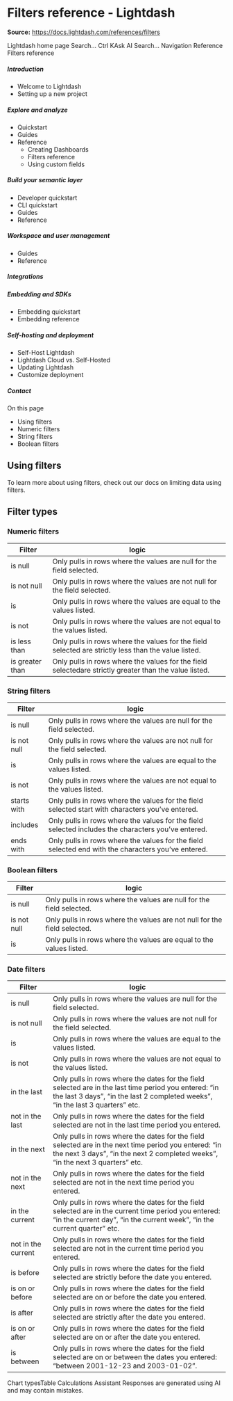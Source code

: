 # Filters reference - Lightdash

**Source:** https://docs.lightdash.com/references/filters

Lightdash home page
Search...
Ctrl KAsk AI
Search...
Navigation
Reference
Filters reference
##### Introduction
  * Welcome to Lightdash
  * Setting up a new project


##### Explore and analyze
  * Quickstart
  * Guides
  * Reference
    * Creating Dashboards
    * Filters reference
    * Using custom fields


##### Build your semantic layer
  * Developer quickstart
  * CLI quickstart
  * Guides
  * Reference


##### Workspace and user management
  * Guides
  * Reference


##### Integrations


##### Embedding and SDKs
  * Embedding quickstart
  * Embedding reference


##### Self-hosting and deployment
  * Self-Host Lightdash
  * Lightdash Cloud vs. Self-Hosted
  * Updating Lightdash
  * Customize deployment


##### Contact


On this page
  * Using filters
  * Numeric filters
  * String filters
  * Boolean filters


##  Using filters
To learn more about using filters, check out our docs on limiting data using filters.
##  Filter types
###  Numeric filters
Filter | logic  
---|---  
is null | Only pulls in rows where the values are null for the field selected.  
is not null | Only pulls in rows where the values are not null for the field selected.  
is | Only pulls in rows where the values are equal to the values listed.  
is not | Only pulls in rows where the values are not equal to the values listed.  
is less than | Only pulls in rows where the values for the field selected are strictly less than the value listed.  
is greater than | Only pulls in rows where the values for the field selectedare strictly greater than the value listed.  
###  String filters
Filter | logic  
---|---  
is null | Only pulls in rows where the values are null for the field selected.  
is not null | Only pulls in rows where the values are not null for the field selected.  
is | Only pulls in rows where the values are equal to the values listed.  
is not | Only pulls in rows where the values are not equal to the values listed.  
starts with | Only pulls in rows where the values for the field selected start with characters you’ve entered.  
includes | Only pulls in rows where the values for the field selected includes the characters you’ve entered.  
ends with | Only pulls in rows where the values for the field selected end with the characters you’ve entered.  
###  Boolean filters
Filter | logic  
---|---  
is null | Only pulls in rows where the values are null for the field selected.  
is not null | Only pulls in rows where the values are not null for the field selected.  
is | Only pulls in rows where the values are equal to the values listed.  
###  Date filters
Filter | logic  
---|---  
is null | Only pulls in rows where the values are null for the field selected.  
is not null | Only pulls in rows where the values are not null for the field selected.  
is | Only pulls in rows where the values are equal to the values listed.  
is not | Only pulls in rows where the values are not equal to the values listed.  
in the last | Only pulls in rows where the dates for the field selected are in the last time period you entered: “in the last 3 days”, “in the last 2 completed weeks”, “in the last 3 quarters” etc.  
not in the last | Only pulls in rows where the dates for the field selected are not in the last time period you entered.  
in the next | Only pulls in rows where the dates for the field selected are in the next time period you entered: “in the next 3 days”, “in the next 2 completed weeks”, “in the next 3 quarters” etc.  
not in the next | Only pulls in rows where the dates for the field selected are not in the next time period you entered.  
in the current | Only pulls in rows where the dates for the field selected are in the current time period you entered: “in the current day”, “in the current week”, “in the current quarter” etc.  
not in the current | Only pulls in rows where the dates for the field selected are not in the current time period you entered.  
is before | Only pulls in rows where the dates for the field selected are strictly before the date you entered.  
is on or before | Only pulls in rows where the dates for the field selected are on or before the date you entered.  
is after | Only pulls in rows where the dates for the field selected are strictly after the date you entered.  
is on or after | Only pulls in rows where the dates for the field selected are on or after the date you entered.  
is between | Only pulls in rows where the dates for the field selected are on or between the dates you entered: “between 2001-12-23 and 2003-01-02”.  
Chart typesTable Calculations
Assistant
Responses are generated using AI and may contain mistakes.


